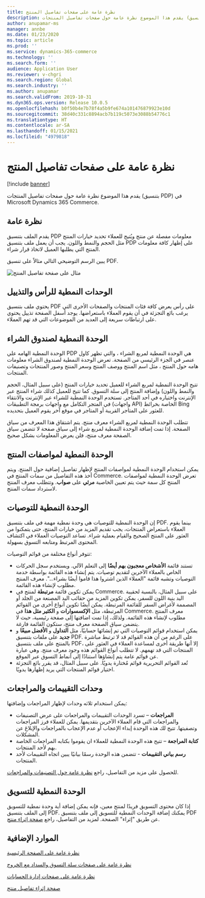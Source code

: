 ```yaml
---
title: نظرة عامة على صفحات تفاصيل المنتج
description: يقدم هذا الموضوع نظرة عامة حول صفحات تفاصيل المنتجات (بتنسيق PDP) في Microsoft Dynamics 365 Commerce.
author: anupamar-ms
manager: annbe
ms.date: 01/23/2020
ms.topic: article
ms.prod: ''
ms.service: dynamics-365-commerce
ms.technology: ''
ms.search.form: ''
audience: Application User
ms.reviewer: v-chgri
ms.search.region: Global
ms.search.industry: ''
ms.author: anupamar
ms.search.validFrom: 2019-10-31
ms.dyn365.ops.version: Release 10.0.5
ms.openlocfilehash: b0f50b4e7b78f4a5b9fe674a101476879923e10d
ms.sourcegitcommit: 38d40c331c8894acb7b119c5073e3088b54776c1
ms.translationtype: HT
ms.contentlocale: ar-SA
ms.lasthandoff: 01/15/2021
ms.locfileid: "4979818"
---
```

# <a name="product-details-pages-overview"></a>نظرة عامة على صفحات تفاصيل المنتج

[!include [banner](includes/banner.md)]

يقدم هذا الموضوع نظرة عامة حول صفحات تفاصيل المنتجات (بتنسيق PDP) في Microsoft Dynamics 365 Commerce.

## <a name="overview"></a>نظرة عامة

يقدم الملف بتنسيق PDP معلومات مفصلة عن منتج ويُتيح للعملاء تحديد خيارات المنتج مثل الحجم والنمط واللون. يجب أن يعمل ملف بتنسيق PDP على إظهار كافة معلومات المنتج التي يطلبها العميل لاتخاذ قرار شراء.

يبين الرسم التوضيحي التالي مثالاً على تنسيق PDF.

![مثال على صفحة تفاصيل المنتج](./media/pdp.PNG)

## <a name="header-and-footer-modules"></a>الوحدات النمطية للرأس والتذييل

يحتوي ملف بتنسيق PDF على رأس يعرض كافة فئات المنتجات والصفحات الأخرى التي يرغب بائع التجزئة في أن يقوم العملاء باستعراضها. يوجد أسفل الصفحة تذييل يحتوي على ارتباطات سريعة إلى العديد من الموضوعات التي قد تهم العملاء.

## <a name="buy-box-module"></a>الوحدة النمطية لصندوق الشراء

الوحدة النمطية الهامه علي PDP هي الوحدة النمطية لمربع الشراء ، والتي تظهر كاول عنصر في الجزء الرئيسي من الصفحة. تعرض الوحدة النمطية لصندوق الشراء معلومات هامه حول المنتج ، مثل اسم المنتج ووصف المنتج وسعر المنتج وصور المنتجات وتصنيفات المنتجات.

تتيح الوحدة النمطية لمربع الشراء للعميل تحديد خيارات المنتج (على سبيل المثال، الحجم والنمط واللون) وإضافة المنتج إلى سلة التسوق. كما تتيح للعميل كذلك شراء المنتج عبر الإنترنت واختياره في أحد المتاجر. تستخدم الوحدة النمطية للشراء عبر الإنترنت والانتقاء في المتجر التكامل مع واجهات برمجة التطبيقات (واجهات API) الخاصة بخرائط Bing للعثور على المتاجر القريبة أو المتاجر في موقع آخر يقوم العميل بتحديده.

تتطلب الوحدة النمطية لمربع الشراء معرف منتج. يتم اشتقاق هذا المعرف من سياق الصفحة. إذا تمت إضافة الوحدة النمطية لمربع شراء إلى سياق صفحة لا تتضمن سياق الصفحة معرف منتج، فلن يعرض المعلومات بشكل صحيح.

## <a name="product-specifications-module"></a>الوحدة النمطية لمواصفات المنتج

يمكن استخدام الوحدة النمطية لمواصفات المنتج لإظهار تفاصيل إضافية حول المنتج. ويتم أخذ هذه التفاصيل من سمات المنتج في Commerce. تعرض الوحدة النمطية لمواصفات المنتج كل سمة حيث يتم تعيين الخاصية **مرئي** على **صواب**. وتتطلب معرف المنتج لاسترداد سمات المنتج.

## <a name="recommendations-module"></a>الوحدة النمطية للتوصيات

إن الوحدة النمطية للتوصيات هي وحدة نمطية مهمة في ملف بتنسيق PDF. بينما يقوم العملاء باستعراض المنتجات، يجب تقديم المزيد من خيارات المنتج، حتى يتمكنوا من العثور على المنتج الصحيح والقيام بعملية شراء. تساعد التوصيات العملاء في اكتشاف المحتوى المرتبط ومتابعه التسوق بسهولة.

تتوفر أنواع مختلفة من قوائم التوصيات:

- تستند قائمة **الأشخاص معجبون بهم أيضًا** إلى التعلم الآلي. ويستخدم سجل الحركات الخاص بالعملاء الآخرين لتقديم توصيات. يتم إنشاء هذه القائمة بواسطة خدمة التوصيات وتشبه قائمة "العملاء الذين اشتروا هذا قاموا أيضًا بشراء...". معرف المنتج مطلوب لإنشاء هذه القائمة.
- يمكن تكوين قائمة **مرتبطة** لمنتج في Commerce. على سبيل المثال، بالنسبة لحقيبة اليد بنية اللون للسفر، يمكن تكوين المزيد من حقائب اليد المصنعة من الجلد أو المصممة لأغراض السفر للقائمة المرتبطة. يمكن أيضًا تكوين أنواع أخرى من القوائم المرتبطة، مثل **الإكسسوارات** و **الكثير مثل هذا** في Commerce. معرف المنتج مطلوب لإنشاء هذه القائمة. ولذلك، إذا تمت اضافتها إلى صفحة رئيسية، حيث لا يتضمن سياق الصفحة معرف منتج، ستكون القائمة فارغة.
- يمكن استخدام قوائم التوصيات التي تم إنشائها حسابيًا، مثل **التداول** و **الأفضل مبيعًا** و **جديد** على ملفات بتنسيق PDF. على الرغم من أن هذه القوائم قد لا ترتبط مباشرة بالمنتج على ملف بتنسيق PDF، إلا أنها طريقة أخرى لمساعدة العملاء في العثور على المنتجات التي قد تهمهم. لا تتطلب أنواع القوائم هذه وجود معرف منتج. وهي عبارة عن قوائم عامة يتم إنشاؤها استنادًا إلى أنماط التسوق عبر الموقع.
- تُعد القوائم التحريرية قوائم مُختارة يدويًا. على سبيل المثال، قد يقرر بائع التجزئة اختيار قوائم المنتجات التي يريد إظهارها يدويًا.

## <a name="ratings-and-reviews-modules"></a>وحدات التقييمات والمراجعات

يمكن استخدام ثلاثه وحدات لإظهار المراجعات وإضافتها:

- **المراجعات** – تسرد الوحدات التقييمات والمراجعات على عرض التصنيفات والمراجعات التي قام العملاء الآخرين بتقديمها. يمكن للعملاء فرز المراجعات وتصفيتها. تتيح لك هذه الوحدة إبداء الإعجاب أو عدم الإعجاب بالمراجعات والإبلاغ عن المشكلات.
- **كتابة المراجعة** – تتيح هذه الوحدة النمطية للعملاء ان يقوموا بكتابه المراجعات الخاصة بهم لأحد المنتجات.
- **رسم بياني التقييمات** - تتضمن هذه الوحدة رسمًا بيانيًا يبين اتجاه التقييمات لأحد المنتجات.

للحصول على مزيد من التفاصيل، راجع [نظرة عامة حول التصنيفات والمراجعات](ratings-reviews-overview.md).

## <a name="marketing-modules"></a>الوحدة النمطية للتسويق

إذا كان محتوى التسويق فريدًا لمنتج معين، فإنه يمكن إضافة أية وحدة نمطية للتسويق إلى الملف بتنسيق PDF. يمكنك إضافة الوحدات النمطية للتسويق إلى ملف بتنسيق PDF عن طريق "إثراء" الصفحة. لمزيد من التفاصيل، راجع [صفحة إثراء منتج](enrich-product-page.md).

## <a name="additional-resources"></a>الموارد الإضافية

[نظرة عامة على الصفحة الرئيسية](quick-tour-home-page.md)

[نظرة عامة على صفحات سلة التسوق والسداد مع الخروج](quick-tour-cart-checkout.md)

[نظرة عامة على صفحات إدارة الحسابات](quick-tour-account-management.md)

[صفحة إثراء تفاصيل منتج](enrich-product-page.md)
